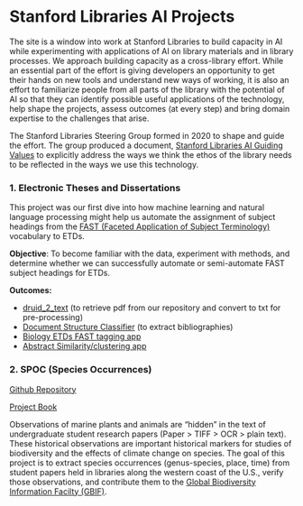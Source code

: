 # Stanford Libraries AI Projects

The site is a window into work at Stanford Libraries to build capacity in AI while experimenting with applications of AI on library materials and in library processes. We approach building capacity as a cross-library effort. While an essential part of the effort is giving developers an opportunity to get their hands on new tools and understand new ways of working, it is also an effort to familiarize people from all parts of the library with the potential of AI so that they can identify possible useful applications of the technology, help shape the projects, assess outcomes (at every step) and bring domain expertise to the challenges that arise. 

The Stanford Libraries Steering Group formed in 2020 to shape and guide the effort. The group produced a document, [Stanford Libraries AI Guiding Values](Libraries_AI_Guiding_Values.pdf) to explicitly address the ways we think the ethos of the library needs to be reflected in the ways we use this technology. 


### 1. Electronic Theses and Dissertations
This project was our first dive into how machine learning and natural language processing might help us automate the assignment of subject headings from the [FAST (Faceted Application of Subject Terminology)](https://www.oclc.org/research/areas/data-science/fast.html) vocabulary to ETDs. 

**Objective**: To become familiar with the data, experiment with methods, and determine whether we can successfully automate or semi-automate FAST subject headings for ETDs.  

**Outcomes:**
- [druid_2_text](https://github.com/sul-dlss-labs/druid_2_text) (to retrieve pdf from our repository and convert to txt for pre-processing)
- [Document Structure Classifier](https://github.com/sul-dlss-labs/etd_structure_classifier) (to extract bibliographies)
- [Biology ETDs FAST tagging app](https://biology-fast-etds.herokuapp.com/)
- [Abstract Similarity/clustering app](https://etd-abstract-similarity.herokuapp.com/)

### 2. SPOC (Species Occurrences)
[Github Repository](https://github.com/sul-dlss-labs/spoc)

[Project Book](https://sul-dlss-labs.github.io/spoc/)

Observations of marine plants and animals are “hidden” in the text of undergraduate student research papers (Paper > TIFF > OCR > plain text). These historical observations are important historical markers for studies of biodiversity and the effects of climate change on species. The goal of this project is to extract species occurrences (genus-species, place, time) from student papers held in libraries along the western coast of the U.S., verify those observations, and contribute them to the [Global Biodiversity Information Facilty (GBIF)](https://www.gbif.org/). 

